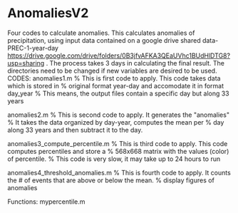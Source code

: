 # AnomaliesV2
Four codes to calculate anomalies. This calculates anomalies of precipitation, using input data contained on a google drive shared  data-PREC-1-year-day
https://drive.google.com/drive/folders/0B3jfvAFKA3QEaUVhc1BUdHlDTG8?usp=sharing
. The process takes 3 days in calculating the final result. The directories need to be changed if new variables are desired to be used. 
CODES:
anomalies1.m 
% This is first code to apply. This code takes data which is stored in
% original format year-day and accomodate it in format day_year
% This means, the output files contain a specific day but along 33 years

anomalies2.m 
% This is second code to apply. It generates the "anomalies"
% It takes the data organized by day-year, computes the mean per
% day along 33 years and then subtract it to the day. 

anomalies3_compute_percentile.m 
% This is third code to apply. This code computes percentiles and store a
% 568x668 matrix with the values (color) of percentile.
% This code is very slow, it may take up to 24 hours to run

anomalies4_threshold_anomalies.m 
% This is fourth code to apply. It counts the # of events that are above or below the mean.
% display figures of anomalies


Functions:
mypercentile.m
